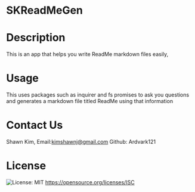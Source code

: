 # SKReadMeGen

# Description

This is an app that helps you write ReadMe markdown files easily,

# Usage

This uses packages such as inquirer and fs promises to ask you questions and generates a markdown file titled ReadMe using that information

# Contact Us

Shawn Kim, Email:kimshawnj@gmail.com Github: Ardvark121

# License

![License: MIT](https://img.shields.io/badge/License-MIT-yellow.svg) https://opensource.org/licenses/ISC
